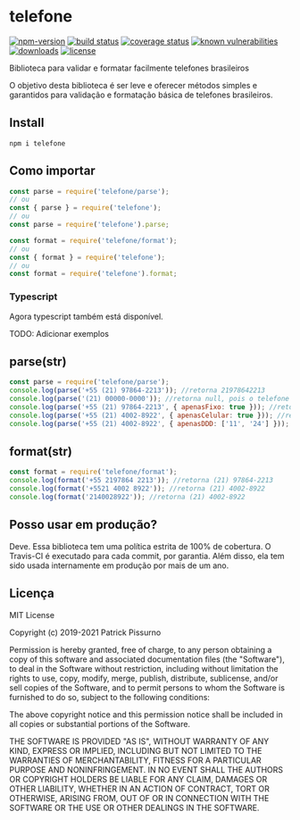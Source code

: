 # telefone

[![npm-version](https://img.shields.io/npm/v/telefone.svg)](https://www.npmjs.com/package/telefone)
[![build status](https://travis-ci.org/patrickpissurno/node-telefone.svg?branch=master)](https://travis-ci.org/patrickpissurno/node-telefone)
[![coverage status](https://coveralls.io/repos/github/patrickpissurno/node-telefone/badge.svg?branch=master)](https://coveralls.io/github/patrickpissurno/node-telefone?branch=master)
[![known vulnerabilities](https://snyk.io/test/github/patrickpissurno/node-telefone/badge.svg)](https://snyk.io/test/github/patrickpissurno/node-telefone)
[![downloads](https://img.shields.io/npm/dt/telefone.svg)](http://npm-stats.com/~packages/telefone)
[![license](https://img.shields.io/github/license/patrickpissurno/node-telefone.svg?maxAge=1800)](https://github.com/patrickpissurno/node-telefone/blob/master/LICENSE)

Biblioteca para validar e formatar facilmente telefones brasileiros

O objetivo desta biblioteca é ser leve e oferecer métodos simples e garantidos para validação e formatação básica de telefones brasileiros.

## Install

```
npm i telefone
```

## Como importar

```js
const parse = require('telefone/parse');
// ou
const { parse } = require('telefone');
// ou
const parse = require('telefone').parse;

const format = require('telefone/format');
// ou
const { format } = require('telefone');
// ou
const format = require('telefone').format;
```

### Typescript

Agora typescript também está disponível.

TODO: Adicionar exemplos

## parse(str)

```js
const parse = require('telefone/parse');
console.log(parse('+55 (21) 97864-2213')); //retorna 21978642213
console.log(parse('(21) 00000-0000')); //retorna null, pois o telefone é inválido
console.log(parse('+55 (21) 97864-2213', { apenasFixo: true })); //retorna null, pois o telefone não é fixo
console.log(parse('+55 (21) 4002-8922', { apenasCelular: true })); //retorna null, pois o telefone não é celular
console.log(parse('+55 (21) 4002-8922', { apenasDDD: ['11', '24'] })); //retorna null, pois o telefone não é de um dos DDDs informados
```

## format(str)

```js
const format = require('telefone/format');
console.log(format('+55 2197864 2213')); //retorna (21) 97864-2213
console.log(format('+5521 4002 8922')); //retorna (21) 4002-8922
console.log(format('2140028922')); //retorna (21) 4002-8922
```

## Posso usar em produção?

Deve. Essa biblioteca tem uma política estrita de 100% de cobertura. O Travis-CI é executado para cada commit, por garantia. Além disso, ela tem sido usada internamente em produção por mais de um ano.

## Licença

MIT License

Copyright (c) 2019-2021 Patrick Pissurno

Permission is hereby granted, free of charge, to any person obtaining a copy
of this software and associated documentation files (the "Software"), to deal
in the Software without restriction, including without limitation the rights
to use, copy, modify, merge, publish, distribute, sublicense, and/or sell
copies of the Software, and to permit persons to whom the Software is
furnished to do so, subject to the following conditions:

The above copyright notice and this permission notice shall be included in all
copies or substantial portions of the Software.

THE SOFTWARE IS PROVIDED "AS IS", WITHOUT WARRANTY OF ANY KIND, EXPRESS OR
IMPLIED, INCLUDING BUT NOT LIMITED TO THE WARRANTIES OF MERCHANTABILITY,
FITNESS FOR A PARTICULAR PURPOSE AND NONINFRINGEMENT. IN NO EVENT SHALL THE
AUTHORS OR COPYRIGHT HOLDERS BE LIABLE FOR ANY CLAIM, DAMAGES OR OTHER
LIABILITY, WHETHER IN AN ACTION OF CONTRACT, TORT OR OTHERWISE, ARISING FROM,
OUT OF OR IN CONNECTION WITH THE SOFTWARE OR THE USE OR OTHER DEALINGS IN THE
SOFTWARE.

